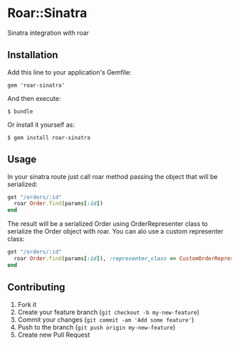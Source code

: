 # Roar::Sinatra

Sinatra integration with roar

## Installation

Add this line to your application's Gemfile:

    gem 'roar-sinatra'

And then execute:

    $ bundle

Or install it yourself as:

    $ gem install roar-sinatra

## Usage

In your sinatra route just call roar method passing the object that will be serialized:

```ruby
get "/orders/:id"
  roar Order.find(params[:id])
end
```

The result will be a serialized Order using OrderRepresenter class to serialize the Order object with roar.
You can alo use a custom representer class:

```ruby
get "/orders/:id"
  roar Order.find(params[:id]), :representer_class => CustomOrderRepresenter
end
```

## Contributing

1. Fork it
2. Create your feature branch (`git checkout -b my-new-feature`)
3. Commit your changes (`git commit -am 'Add some feature'`)
4. Push to the branch (`git push origin my-new-feature`)
5. Create new Pull Request
